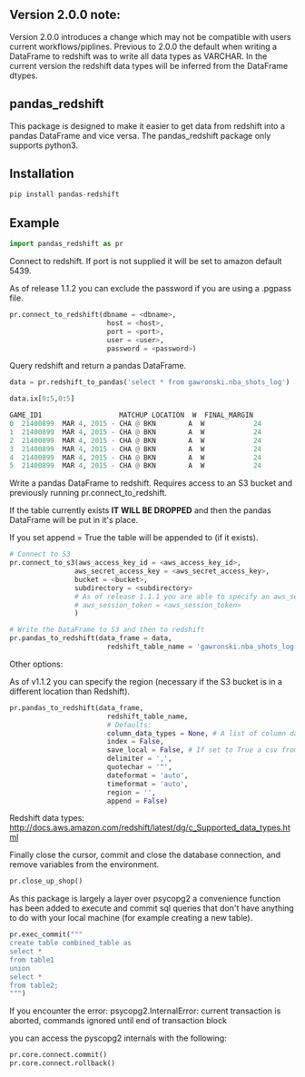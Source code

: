 ## Version 2.0.0 note:

Version 2.0.0 introduces a change which may not be compatible with users current workflows/piplines.
Previous to 2.0.0 the default when writing a DataFrame to redshift was to write all data types as VARCHAR.
In the current version the redshift data types will be inferred from the DataFrame dtypes.

## pandas_redshift

This package is designed to make it easier to get data from redshift into a pandas DataFrame and vice versa.
The pandas_redshift package only supports python3.

## Installation

```python
pip install pandas-redshift
```

## Example
```python
import pandas_redshift as pr
```

Connect to redshift. If port is not supplied it will be set to amazon default 5439.

As of release 1.1.2 you can exclude the password if you are using a .pgpass file.

```python
pr.connect_to_redshift(dbname = <dbname>,
                        host = <host>,
                        port = <port>,
                        user = <user>,
                        password = <password>)
```

Query redshift and return a pandas DataFrame.

```python
data = pr.redshift_to_pandas('select * from gawronski.nba_shots_log')

data.ix[0:5,0:5]

GAME_ID1                   MATCHUP LOCATION  W  FINAL_MARGIN
0  21400899  MAR 4, 2015 - CHA @ BKN        A  W            24
1  21400899  MAR 4, 2015 - CHA @ BKN        A  W            24
2  21400899  MAR 4, 2015 - CHA @ BKN        A  W            24
3  21400899  MAR 4, 2015 - CHA @ BKN        A  W            24
4  21400899  MAR 4, 2015 - CHA @ BKN        A  W            24
5  21400899  MAR 4, 2015 - CHA @ BKN        A  W            24
```

Write a pandas DataFrame to redshift. Requires access to an S3 bucket and previously running pr.connect_to_redshift.

If the table currently exists **IT WILL BE DROPPED** and then the pandas DataFrame will be put in it's place.

If you set append = True the table will be appended to (if it exists).

```python
# Connect to S3
pr.connect_to_s3(aws_access_key_id = <aws_access_key_id>,
                aws_secret_access_key = <aws_secret_access_key>,
                bucket = <bucket>,
                subdirectory = <subdirectory>
                # As of release 1.1.1 you are able to specify an aws_session_token (if necessary):
                # aws_session_token = <aws_session_token>
                )

# Write the DataFrame to S3 and then to redshift
pr.pandas_to_redshift(data_frame = data,
                        redshift_table_name = 'gawronski.nba_shots_log')

```

Other options:

As of v1.1.2 you can specify the region (necessary if the S3 bucket is in a different location than Redshift).

```python
pr.pandas_to_redshift(data_frame,
                        redshift_table_name,
                        # Defaults:
                        column_data_types = None, # A list of column data types. As of 2.0.0 If not supplied the data types will be inferred from the DataFrame dtypes
                        index = False,
                        save_local = False, # If set to True a csv from the data frame will save in the current directory
                        delimiter = ',',
                        quotechar = '"',
                        dateformat = 'auto',
                        timeformat = 'auto',
                        region = '',
                        append = False)

```
Redshift data types: http://docs.aws.amazon.com/redshift/latest/dg/c_Supported_data_types.html

Finally close the cursor, commit and close the database connection, and remove variables from the environment.

```python
pr.close_up_shop()
```


As this package is largely a layer over psycopg2 a convenience function has been added to execute and commit sql queries that don't have anything to do with your local machine (for example creating a new table).

```python
pr.exec_commit("""
create table combined_table as
select *
from table1
union
select *
from table2;
""")
```

If you encounter the error:
psycopg2.InternalError: current transaction is aborted, commands ignored until end of transaction block

you can access the pyscopg2 internals with the following:

```python
pr.core.connect.commit()
pr.core.connect.rollback()
```
